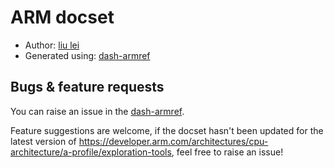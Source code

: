 # ARM docset

* Author: [liu lei](https://github.com/leolovenet/)
* Generated using: [dash-armref](https://github.com/leolovenet/Dash-ARMRef)

## Bugs & feature requests

You can raise an issue in the [dash-armref](https://github.com/leolovenet/Dash-ARMRef).

Feature suggestions are welcome, if the docset hasn't been updated for the latest version of https://developer.arm.com/architectures/cpu-architecture/a-profile/exploration-tools, feel free to raise an issue!

